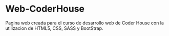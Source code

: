 # Web-CoderHouse

Pagina web creada para el curso de desarrollo web de Coder House con la utilizacion de HTML5, CSS, SASS y BootStrap.
